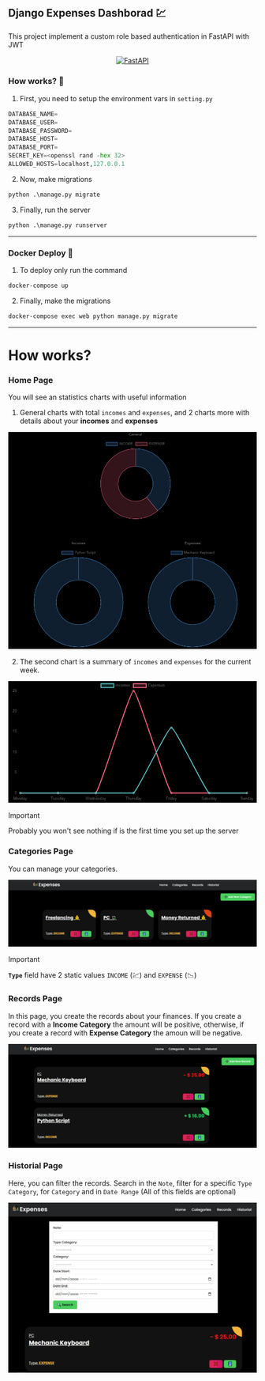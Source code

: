 ## Django Expenses Dashborad 💹

This project implement a custom role based authentication in FastAPI with JWT

<p align="center">
<a href="https://www.djangoproject.com/" target="blank"><img align="center" src="https://img.shields.io/badge/django-%23092E20.svg?style=for-the-badge&logo=django&logoColor=white" alt="FastAPI" height="30"/></a>
</p>


### How works? 🔧

1. First, you need to setup the environment vars in `setting.py`

```python
DATABASE_NAME=
DATABASE_USER=
DATABASE_PASSWORD=
DATABASE_HOST=
DATABASE_PORT=
SECRET_KEY=<openssl rand -hex 32>
ALLOWED_HOSTS=localhost,127.0.0.1
```

2. Now, make migrations

```cmd
python .\manage.py migrate
```

3. Finally, run the server

```cmd
python .\manage.py runserver
```

---

### Docker Deploy 🐳

1. To deploy only run the command

```bash
docker-compose up
```

2. Finally, make the migrations 

```bash
docker-compose exec web python manage.py migrate
```

---


# How works?

### Home Page

You will see an statistics charts with useful information

1. General charts with total `incomes` and `expenses`, and 2 charts more with details about your **incomes** and **expenses**

![Charts.png](assets/01-home.png)

2. The second chart is a summary of `incomes` and `expenses` for the current week.

![Week.png](assets/02-home.PNG)

>[!IMPORTANT]
> Probably you won't see nothing if is the first time you set up the server


### Categories Page

You can manage your categories.

![Categories.png](assets/01-categories.png)

>[!IMPORTANT]
> **`Type`** field have 2 static values `INCOME` (💹) and `EXPENSE` (📉)


### Records Page

In this page, you create the records about your finances. If you create a record with a **Income Category** the amount will be positive, otherwise, if you create a record with **Expense Category** the amoun will be negative.

![Records.png](assets/01-records.png)


### Historial Page

Here, you can filter the records. Search in the `Note`, filter for a specific `Type Category`, for `Category` and in `Date Range` (All of this fields are optional)

![Historial.png](assets/01-historial.PNG)


